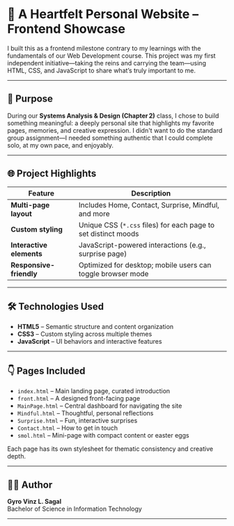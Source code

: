 # 💖 A Heartfelt Personal Website – Frontend Showcase

I built this as a frontend milestone contrary to my learnings with the fundamentals of our Web Development course. This project was my first independent initiative—taking the reins and carrying the team—using HTML, CSS, and JavaScript to share what’s truly important to me. 

---

## 🎯 Purpose

During our **Systems Analysis & Design (Chapter 2)** class, I chose to build something meaningful: a deeply personal site that highlights my favorite pages, memories, and creative expression. I didn't want to do the standard group assignment—I needed something authentic that I could complete solo, at my own pace, and enjoyably.

---

## 🌐 Project Highlights

| Feature        | Description |
|----------------|-------------|
| **Multi-page layout** | Includes Home, Contact, Surprise, Mindful, and more |
| **Custom styling**     | Unique CSS (`*.css` files) for each page to set distinct moods |
| **Interactive elements** | JavaScript-powered interactions (e.g., surprise page) |
| **Responsive-friendly** | Optimized for desktop; mobile users can toggle browser mode |

---

## 🛠️ Technologies Used

- **HTML5** – Semantic structure and content organization  
- **CSS3** – Custom styling across multiple themes  
- **JavaScript** – UI behaviors and interactive features  

---

## 👇 Pages Included

- `index.html` – Main landing page, curated introduction  
- `front.html` – A designed front-facing page  
- `MainPage.html` – Central dashboard for navigating the site  
- `Mindful.html` – Thoughtful, personal reflections  
- `Surprise.html` – Fun, interactive surprises  
- `Contact.html` – How to get in touch  
- `smol.html` – Mini-page with compact content or easter eggs  

Each page has its own stylesheet for thematic consistency and creative depth.

---

## 👨‍💻 Author

**Gyro Vinz L. Sagal**  
Bachelor of Science in Information Technology

---
